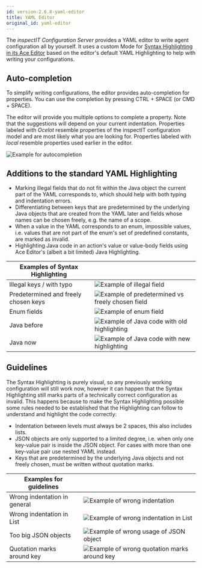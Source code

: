 ```yaml
---
id: version-2.6.8-yaml-editor
title: YAML Editor
original_id: yaml-editor
---
```


The *inspectIT Configuration Server* provides a YAML editor to write agent configuration all by yourself.
It uses a custom Mode for [Syntax Highlighting in its Ace Editor](https://ace.c9.io/#nav=higlighter) based on the editor's default YAML Highlighting to help with writing your configurations.

## Auto-completion

To simplify writing configurations, the editor provides auto-completion for properties.
You can use the completion by pressing CTRL + SPACE (or CMD + SPACE). 

The editor will provide you multiple options to complete a property. Note that the suggestions will depend on your 
current indentation. Properties labeled with _Ocelot_ resemble properties of the inspectIT configuration model and are
most likely what you are looking for.
Properties labeled with _local_ resemble properties used earlier in the editor.


![Example for autocompletion](assets/autocompletion-example.png)

## Additions to the standard YAML Highlighting

- Marking illegal fields that do not fit within the Java object the current part of the YAML corresponds to, which should help with both typing and indentation errors.
- Differentiating between keys that are predetermined by the underlying Java objects that are created from the YAML later and fields whose names can be chosen freely, e.g. the name of a scope.
- When a value in the YAML corresponds to an enum, impossible values, i.e. values that are not part of the enum's set of predefined constants, are marked as invalid.
- Highlighting Java code in an action's value or value-body fields using Ace Editor's (albeit a bit limited) Java Highlighting.
  

| Examples of Syntax Highlighting      |   |
|--------------------------------------|---|
| Illegal keys / with typo             | ![Example of illegal field](assets/highlighting-example-wrongkey.png)  |
| Predetermined and freely chosen keys | ![Example of predetermined vs freely chosen field](assets/highlighting-example-chosenpredetermined-keys.png)  |
| Enum fields                          | ![Example of enum field](assets/highlighting-example-enums.png)  |
| Java before                          | ![Example of Java code with old highlighting](assets/highlighting-example-java-before.png)  |
| Java now                             | ![Example of Java code with new highlighting](assets/highlighting-example-java-after.png)  |

## Guidelines

The Syntax Highlighting is purely visual, so any previously working configuration will still work now, however it can happen that the Syntax Highlighting still marks parts of a technically correct configuration as invalid.
This happens because to make the Syntax Highlighting possible some rules needed to be established that the Highlighting can follow to understand and highlight the code correctly:

- Indentation between levels must always be 2 spaces, this also includes lists.
- JSON objects are only supported to a limited degree, i.e. when only one key-value pair is inside the JSON object. For cases with more than one key-value pair use nested YAML instead.
- Keys that are predetermined by the underlying Java objects and not freely chosen, must be written without quotation marks.
  

| Examples for guidelines      |                                                                                                |
|------------------------------|------------------------------------------------------------------------------------------------|
| Wrong indentation in general | ![Example of wrong indentation](assets/highlighting-example-wrongindentation.png)              |
| Wrong indentation in List    | ![Example of wrong indentation in List](assets/highlighting-example-wrongindentation-list.png) |
| Too big JSON objects         | ![Example of wrong usage of JSON object](assets/highlighting-example-JSONwrong.png)                                                                                               |
| Quotation marks around key   | ![Example of wrong quotation marks around key](assets/highlighting-example-quotationmarkswrong.png)                                                                                              |